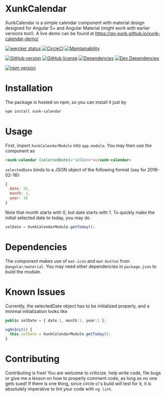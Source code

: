 # XunkCalendar

XunkCalendar is a simple calendar component with material design designed for Angular 5+ and Angular Material (might work with earlier versions too!).
A live demo can be found at https://go-xunk.github.io/xunk-calendar-demo/

[![wercker status](https://app.wercker.com/status/2e408ee45406b11f458c813a7b3ccaf5/s/master "wercker status")](https://app.wercker.com/project/byKey/2e408ee45406b11f458c813a7b3ccaf5)
[![CircleCI](https://circleci.com/gh/radialapps/xunk-calendar.svg?style=shield)](https://circleci.com/gh/radialapps/xunk-calendar)
[![Maintainability](https://api.codeclimate.com/v1/badges/83af59f2a3f6e593e4dc/maintainability)](https://codeclimate.com/github/radialapps/xunk-calendar/maintainability)

[![GitHub version](https://badge.fury.io/gh/radialapps%2Fxunk-calendar.svg)](https://badge.fury.io/gh/radialapps%2Fxunk-calendar)
[![GitHub license](https://img.shields.io/github/license/radialapps/xunk-calendar.svg)](https://github.com/radialapps/xunk-calendar/blob/master/LICENSE)
[![Dependencies](https://david-dm.org/radialapps/xunk-calendar/status.svg)](https://david-dm.org/radialapps/xunk-calendar)
[![Dev Dependencies](https://david-dm.org/radialapps/xunk-calendar/dev-status.svg)](https://david-dm.org/radialapps/xunk-calendar?type=dev)

[![npm version](https://badge.fury.io/js/xunk-calendar.svg)](https://badge.fury.io/js/xunk-calendar)

# Installation

The package is hosted on npm, so you can install it just by

```Bash
npm install xunk-calendar
```

# Usage

First, import `XunkCalendarModule` into `app.module`. You may then use the component as
```HTML
<xunk-calendar [selectedDate]="selDate"></xunk-calendar>
```

`selectedDate` binds to a JSON object of the following format (say for 2018-02-16):
```javascript
{
  date: 16,
  month: 1,
  year: 18
}
```

Note that month starts with 0, but date starts with 1. To quickly make the initial selected date to today, you may do
```typescript
selDate = XunkCalendarModule.getToday();
```

# Dependencies
The component makes use of `mat-icon` and `mat-button` from `@angular/material`. You may need other dependencies in `package.json` to build the module.

# Known Issues
Currently, the selectedDate object has to be initialized properly, and a minimal initialization looks like
```typescript
public selDate = { date:1, month:1, year:1 };

ngOnInit() {
  this.selDate = XunkCalendarModule.getToday();
}
```

# Contributing
Contributing is free! You are welcome to criticize, help write code, file bugs or give me a lesson on how to properly comment code, as long as no one gets sued! If there is one thing, since circle ci's build will test for it, it is absolutely imperative to lint your code with `ng lint`.
